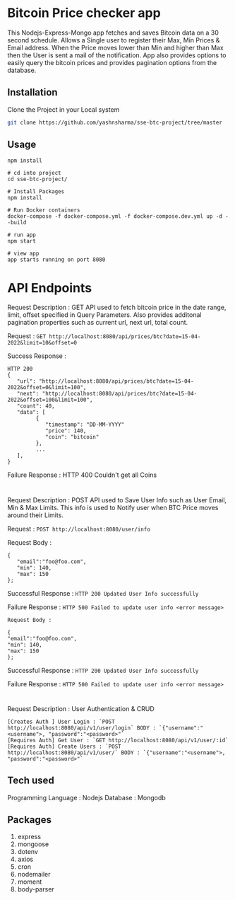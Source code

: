 # Bitcoin Price checker app

This Nodejs-Express-Mongo app fetches and saves Bitcoin data on a 30 second schedule. Allows a Single user to register their Max, Min Prices & Email address. When the Price moves lower than Min and higher than Max then the User is sent a mail of the notification.
App also provides options to easily query the bitcoin prices and provides pagination options from the database.

## Installation

Clone the Project in your Local system

```bash
git clone https://github.com/yashnsharma/sse-btc-project/tree/master
```

## Usage

```
npm install

# cd into project
cd sse-btc-project/

# Install Packages
npm install

# Run Docker containers
docker-compose -f docker-compose.yml -f docker-compose.dev.yml up -d --build

# run app
npm start

# view app
app starts running on port 8080
```

# API Endpoints

Request Description : GET API used to fetch bitcoin price in the date range, limit, offset specified in Query Parameters.
Also provides additonal pagination properties such as current url, next url, total count.

Request : `GET http://localhost:8080/api/prices/btc?date=15-04-2022&limit=10&offset=0`

Success Response :

```
HTTP 200
{
   "url": "http://localhost:8080/api/prices/btc?date=15-04-2022&offset=0&limit=100",
   "next": "http://localhost:8080/api/prices/btc?date=15-04-2022&offset=100&limit=100",
   "count": 40,
   "data": [
         {
            "timestamp": "DD-MM-YYYY"
            "price": 140,
            "coin": "bitcoin"
         },
         ...
   ],
}
```

Failure Response :
HTTP 400 Couldn't get all Coins

#

Request Description : POST API used to Save User Info such as User Email, Min & Max Limits. This info is used to Notify user when BTC Price moves around their Limits.

Request : `POST http://localhost:8080/user/info`

Request Body :

```
{
   "email":"foo@foo.com",
   "min": 140,
   "max": 150
};
```

Successful Response : `HTTP 200 Updated User Info successfully`

Failure Response : `HTTP 500 Failed to update user info <error message>`

```
Request Body :

{
"email":"foo@foo.com",
"min": 140,
"max": 150
};

```

Successful Response : `HTTP 200 Updated User Info successfully`

Failure Response : `HTTP 500 Failed to update user info <error message>`

#

Request Description : User Authentication & CRUD

```
[Creates Auth ] User Login : `POST http://localhost:8080/api/v1/user/login` BODY : `{"username":"<username">, "password":"<password>"`
[Requires Auth] Get User : `GET http://localhost:8080/api/v1/user/:id`
[Requires Auth] Create Users : `POST http://localhost:8080/api/v1/user/` BODY : `{"username":"<username">, "password":"<password>"`
```

## Tech used

Programming Language : Nodejs
Database : Mongodb

## Packages

1. express
2. mongoose
3. dotenv
4. axios
5. cron
6. nodemailer
7. moment
8. body-parser

```

```
